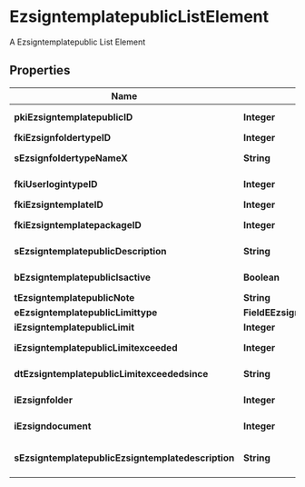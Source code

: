 

# EzsigntemplatepublicListElement

A Ezsigntemplatepublic List Element

## Properties

| Name | Type | Description | Notes |
|------------ | ------------- | ------------- | -------------|
|**pkiEzsigntemplatepublicID** | **Integer** | The unique ID of the Ezsigntemplatepublic |  |
|**fkiEzsignfoldertypeID** | **Integer** | The unique ID of the Ezsignfoldertype. |  |
|**sEzsignfoldertypeNameX** | **String** | The name of the Ezsignfoldertype in the language of the requester |  |
|**fkiUserlogintypeID** | **Integer** | The unique ID of the Userlogintype  Valid values:  |Value|Description|Detail| |-|-|-| |1|**Email Only**|The Ezsignsigner will receive a secure link by email| |2|**Email and phone or SMS**|The Ezsignsigner will receive a secure link by email and will need to authenticate using SMS or Phone call. **Additional fee applies**| |3|**Email and secret question**|The Ezsignsigner will receive a secure link by email and will need to authenticate using a predefined question and answer| |4|**In person only**|The Ezsignsigner will only be able to sign \&quot;In-Person\&quot; and there won&#39;t be any authentication. No email will be sent for invitation to sign. Make sure you evaluate the risk of signature denial and at minimum, we recommend you use a handwritten signature type| |5|**In person with phone or SMS**|The Ezsignsigner will only be able to sign \&quot;In-Person\&quot; and will need to authenticate using SMS or Phone call. No email will be sent for invitation to sign. **Additional fee applies**| |6|**Embedded**|The Ezsignsigner will only be able to sign in the embedded solution. No email will be sent for invitation to sign. **Additional fee applies**|   |7|**Embedded with phone or SMS**|The Ezsignsigner will only be able to sign in the embedded solution and will need to authenticate using SMS or Phone call. No email will be sent for invitation to sign. **Additional fee applies**|   |8|**No validation**|The Ezsignsigner will not receive an email and won&#39;t have to validate his connection using 2 factor. **Additional fee applies**|      |9|**Sms only**|The Ezsignsigner will not receive an email but will will need to authenticate using SMS. **Additional fee applies**|      |  |
|**fkiEzsigntemplateID** | **Integer** | The unique ID of the Ezsigntemplate |  [optional] |
|**fkiEzsigntemplatepackageID** | **Integer** | The unique ID of the Ezsigntemplatepackage |  [optional] |
|**sEzsigntemplatepublicDescription** | **String** | The description of the Ezsigntemplatepublic |  |
|**bEzsigntemplatepublicIsactive** | **Boolean** | Whether the ezsigntemplatepublic is active or not |  |
|**tEzsigntemplatepublicNote** | **String** | The note of the Ezsigntemplatepublic |  |
|**eEzsigntemplatepublicLimittype** | **FieldEEzsigntemplatepublicLimittype** |  |  |
|**iEzsigntemplatepublicLimit** | **Integer** | The limit of the Ezsigntemplatepublic |  |
|**iEzsigntemplatepublicLimitexceeded** | **Integer** | The limitexceeded of the Ezsigntemplatepublic |  |
|**dtEzsigntemplatepublicLimitexceededsince** | **String** | The limitexceededsince of the Ezsigntemplatepublic |  |
|**iEzsignfolder** | **Integer** | The total number of Ezsignfolders using the Ezsigntemplatepublic |  |
|**iEzsigndocument** | **Integer** | The total number of Ezsigndocuments using the Ezsigntemplatepublic |  |
|**sEzsigntemplatepublicEzsigntemplatedescription** | **String** | The Ezsigntemplate/Ezsigntemplatepackage description |  |



